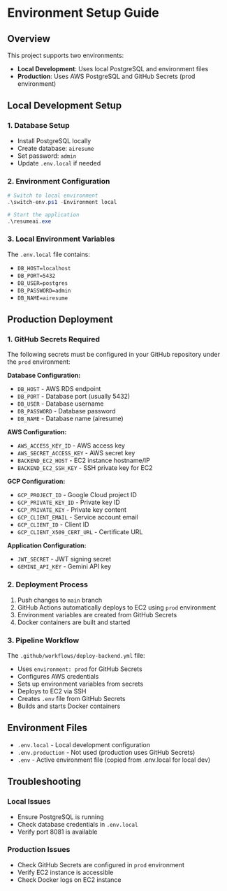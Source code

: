 # Environment Setup Guide

## Overview
This project supports two environments:
- **Local Development**: Uses local PostgreSQL and environment files
- **Production**: Uses AWS PostgreSQL and GitHub Secrets (prod environment)

## Local Development Setup

### 1. Database Setup
- Install PostgreSQL locally
- Create database: `airesume`
- Set password: `admin`
- Update `.env.local` if needed

### 2. Environment Configuration
```powershell
# Switch to local environment
.\switch-env.ps1 -Environment local

# Start the application
.\resumeai.exe
```

### 3. Local Environment Variables
The `.env.local` file contains:
- `DB_HOST=localhost`
- `DB_PORT=5432`
- `DB_USER=postgres`
- `DB_PASSWORD=admin`
- `DB_NAME=airesume`

## Production Deployment

### 1. GitHub Secrets Required
The following secrets must be configured in your GitHub repository under the `prod` environment:

**Database Configuration:**
- `DB_HOST` - AWS RDS endpoint
- `DB_PORT` - Database port (usually 5432)
- `DB_USER` - Database username
- `DB_PASSWORD` - Database password
- `DB_NAME` - Database name (airesume)

**AWS Configuration:**
- `AWS_ACCESS_KEY_ID` - AWS access key
- `AWS_SECRET_ACCESS_KEY` - AWS secret key
- `BACKEND_EC2_HOST` - EC2 instance hostname/IP
- `BACKEND_EC2_SSH_KEY` - SSH private key for EC2

**GCP Configuration:**
- `GCP_PROJECT_ID` - Google Cloud project ID
- `GCP_PRIVATE_KEY_ID` - Private key ID
- `GCP_PRIVATE_KEY` - Private key content
- `GCP_CLIENT_EMAIL` - Service account email
- `GCP_CLIENT_ID` - Client ID
- `GCP_CLIENT_X509_CERT_URL` - Certificate URL

**Application Configuration:**
- `JWT_SECRET` - JWT signing secret
- `GEMINI_API_KEY` - Gemini API key

### 2. Deployment Process
1. Push changes to `main` branch
2. GitHub Actions automatically deploys to EC2 using `prod` environment
3. Environment variables are created from GitHub Secrets
4. Docker containers are built and started

### 3. Pipeline Workflow
The `.github/workflows/deploy-backend.yml` file:
- Uses `environment: prod` for GitHub Secrets
- Configures AWS credentials
- Sets up environment variables from secrets
- Deploys to EC2 via SSH
- Creates `.env` file from GitHub Secrets
- Builds and starts Docker containers

## Environment Files

- `.env.local` - Local development configuration
- `.env.production` - Not used (production uses GitHub Secrets)
- `.env` - Active environment file (copied from .env.local for local dev)

## Troubleshooting

### Local Issues
- Ensure PostgreSQL is running
- Check database credentials in `.env.local`
- Verify port 8081 is available

### Production Issues
- Check GitHub Secrets are configured in `prod` environment
- Verify EC2 instance is accessible
- Check Docker logs on EC2 instance 